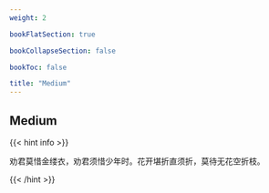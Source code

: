 ```yaml
---
weight: 2

bookFlatSection: true

bookCollapseSection: false

bookToc: false

title: "Medium"
---
```


## Medium

{{< hint info >}}

劝君莫惜金缕衣，劝君须惜少年时。花开堪折直须折，莫待无花空折枝。

{{< /hint >}}


